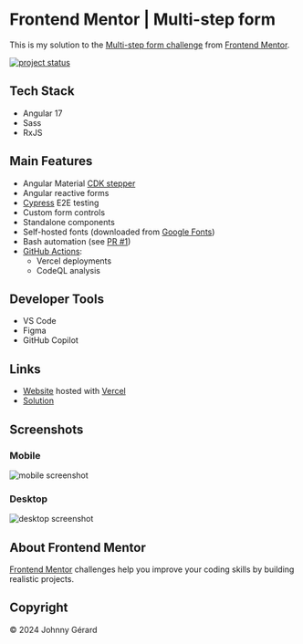 # Frontend Mentor | Multi-step form
This is my solution to the [Multi-step form challenge](https://www.frontendmentor.io/challenges/multistep-form-YVAnSdqQBJ) from [Frontend Mentor](https://www.frontendmentor.io/).

[![project status](https://img.shields.io/badge/status-solution%20published-success?style=for-the-badge)](https://www.frontendmentor.io/solutions/multistep-form-with-angular-material-cdk-stepper-LyjPtXR1ez)


 ## Tech Stack
- Angular 17
- Sass
- RxJS

## Main Features
- Angular Material [CDK stepper](https://material.angular.io/cdk/stepper/overview)
- Angular reactive forms
- [Cypress](https://www.cypress.io/) E2E testing
- Custom form controls
- Standalone components
- Self-hosted fonts (downloaded from [Google Fonts](https://fonts.google.com))
- Bash automation (see [PR #1](../../pull/1))
- [GitHub Actions](../../tree/main/.github/workflows):
  - Vercel deployments
  - CodeQL analysis

## Developer Tools
- VS Code
- Figma
- GitHub Copilot

## Links
 - [Website](https://fem-multi-step-form-jgerard.vercel.app) hosted with [Vercel](https://vercel.com/)
 - [Solution](https://www.frontendmentor.io/solutions/multistep-form-with-angular-material-cdk-stepper-LyjPtXR1ez)

## Screenshots
### Mobile
![mobile screenshot](screenshots/mobile.avif)
### Desktop
![desktop screenshot](screenshots/desktop.avif)

## About Frontend Mentor
[Frontend Mentor](https://www.frontendmentor.io/) challenges help you improve your coding skills by building realistic projects.

## Copyright
© 2024 Johnny Gérard
